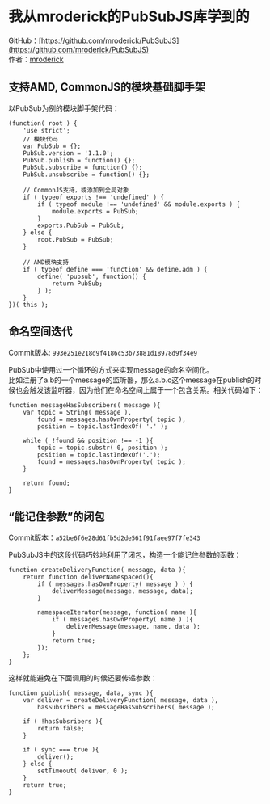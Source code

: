 # 我从mroderick的PubSubJS库学到的

GitHub：[https://github.com/mroderick/PubSubJS](https://github.com/mroderick/PubSubJS)  
作者：[mroderick](http://roderick.dk/)

## 支持AMD, CommonJS的模块基础脚手架

以PubSub为例的模块脚手架代码：

	(function( root ) {
		'use strict';
		// 模块代码
		var PubSub = {};
		PubSub.version = '1.1.0';
		PubSub.publish = function() {};
		PubSub.subscribe = function() {};
		PubSub.unsubscribe = function() {};

		// CommonJS支持，或添加到全局对象
		if ( typeof exports !== 'undefined' ) {
			if ( typeof module !== 'undefined' && module.exports ) {
				module.exports = PubSub;
			}
			exports.PubSub = PubSub;
		} else {
			root.PubSub = PubSub;
		}

		// AMD模块支持
		if ( typeof define === 'function' && define.adm ) {
			define( 'pubsub', function() {
				return PubSub;
			} );
		}
	})( this );
	
## 命名空间迭代
Commit版本: `993e251e218d9f4186c53b73881d18978d9f34e9`

PubSub中使用过一个循环的方式来实现message的命名空间化。  
比如注册了a.b的一个message的监听器，那么a.b.c这个message在publish的时候也会触发该监听器，因为他们在命名空间上属于一个包含关系。相关代码如下：

	function messageHasSubscribers( message ){
		var topic = String( message ),
			found = messages.hasOwnProperty( topic ),
			position = topic.lastIndexOf( '.' );

		while ( !found && position !== -1 ){
			topic = topic.substr( 0, position );
			position = topic.lastIndexOf('.');
			found = messages.hasOwnProperty( topic );
		}

		return found;
	}
	
## “能记住参数”的闭包
Commit版本：`a52be6f6e28d61fb5d2de561f91faee97f7fe343`

PubSubJS中的这段代码巧妙地利用了闭包，构造一个能记住参数的函数：

	function createDeliveryFunction( message, data ){
		return function deliverNamespaced(){
			if ( messages.hasOwnProperty( message ) ) {
				deliverMessage(message, message, data);
			}

			namespaceIterator(message, function( name ){
				if ( messages.hasOwnProperty( name ) ){
					deliverMessage(message, name, data );
				}
				return true;
			});
		};
	}
	
这样就能避免在下面调用的时候还要传递参数：

	function publish( message, data, sync ){
		var deliver = createDeliveryFunction( message, data ),
			hasSubsribers = messageHasSubscribers( message );

		if ( !hasSubsribers ){
			return false;
		}

		if ( sync === true ){
			deliver();
		} else {
			setTimeout( deliver, 0 );
		}
		return true;
	}
	
